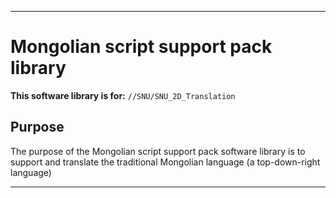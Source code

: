 
***

# Mongolian script support pack library

**This software library is for:** `//SNU/SNU_2D_Translation`

## Purpose

The purpose of the Mongolian script support pack software library is to support and translate the traditional Mongolian language (a top-down-right language)

***
